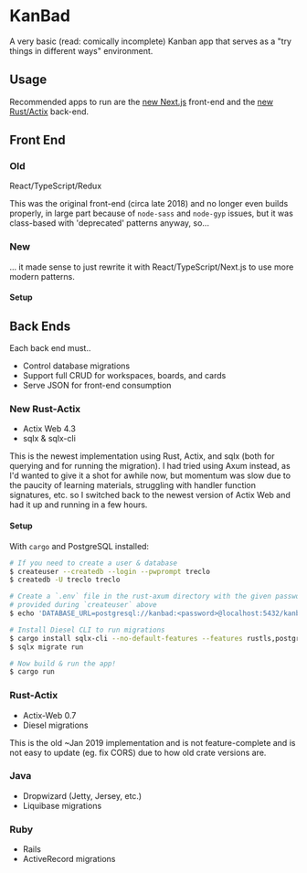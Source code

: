 # KanBad


A very basic (read: comically incomplete) Kanban app that serves as a
"try things in different ways" environment.

## Usage

Recommended apps to run are the [new Next.js](#new) front-end and the [new Rust/Actix](#new-rust-actix) back-end.

## Front End

### Old

React/TypeScript/Redux

This was the original front-end (circa late 2018) and no longer even builds properly,
in large part because of `node-sass` and `node-gyp` issues, but it was class-based
with 'deprecated' patterns anyway, so...

### New

... it made sense to just rewrite it with React/TypeScript/Next.js to use more modern patterns.

#### Setup

## Back Ends

Each back end must..

- Control database migrations
- Support full CRUD for workspaces, boards, and cards
- Serve JSON for front-end consumption

### New Rust-Actix

- Actix Web 4.3
- sqlx & sqlx-cli

This is the newest implementation using Rust, Actix, and sqlx (both for querying
and for running the migration). I had tried using Axum instead, as I'd wanted to
give it a shot for awhile now, but momentum was slow due to the paucity of learning materials, struggling with handler function signatures, etc. so I switched back to
the newest version of Actix Web and had it up and running in a few hours.

#### Setup

With `cargo` and PostgreSQL installed:

```bash
# If you need to create a user & database
$ createuser --createdb --login --pwprompt treclo
$ createdb -U treclo treclo

# Create a `.env` file in the rust-axum directory with the given password
# provided during `createuser` above
$ echo 'DATABASE_URL=postgresql://kanbad:<password>@localhost:5432/kanbad' > .env

# Install Diesel CLI to run migrations
$ cargo install sqlx-cli --no-default-features --features rustls,postgres
$ sqlx migrate run

# Now build & run the app!
$ cargo run
```

### Rust-Actix

- Actix-Web 0.7
- Diesel migrations

This is the old ~Jan 2019 implementation and is not feature-complete
and is not easy to update (eg. fix CORS) due to how old crate versions are.

### Java

- Dropwizard (Jetty, Jersey, etc.)
- Liquibase migrations

### Ruby

- Rails
- ActiveRecord migrations

